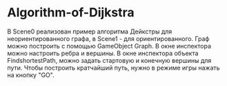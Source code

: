 # Algorithm-of-Dijkstra
В Scene0 реализован пример алгоритма Дейкстры для неориентированного графа, в Scene1 - для ориентированного.
Граф можно построить с помощью GameObject Graph. В окне инспектора можно настроить ребра и вершины.
В окне инспектора объекта FindshortestPath, можно задать стартовую и конечную вершины для пути.
Чтобы построить кратчайший путь, нужно в режиме игры нажать на кнопку "GO".
